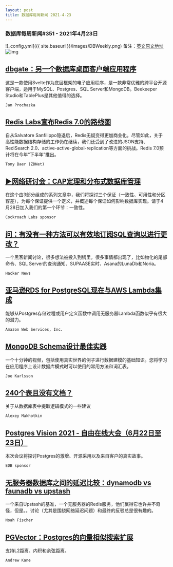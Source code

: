 ```yaml
---
layout: post
title: 数据库每周新闻 2021-4-23
---
```

### 数据库每周新闻#351 - 2021年4月23日
![_config.yml]({{ site.baseurl }}/images/DBWeekly.png)
备注：[英文原文地址](https://dbweekly.com/issues/351)
![img](https://res.cloudinary.com/cpress/image/upload/w_1280,e_sharpen:60/dvyp6rukccpdvakhc2oq.jpg)


## [dbgate：另一个数据库桌面客户端应用程序](https://dbweekly.com/link/106865/web)
这是一款使用Svelte作为底层框架的电子应用程序，是一款非常优雅的跨平台开源客户端，适用于MySQL、Postgres、SQL Server和MongoDB。Beekeeper Studio和TablePlus是其他值得的选择。

`Jan Prochazka`


## [Redis Labs宣布Redis 7.0的路线图](https://dbweekly.com/link/106868/web)
自从Salvatore Sanfilippo隐退后，Redis无疑变得更加商业化。尽管如此，关于高性能数据结构存储的工作仍在继续，我们还受到了改进的JSON支持、RediSearch 2.0、active-active-global-replication等方面的挑战。Redis 7.0预计将在今年“下半年”推出。

`Tony Baer (ZDNet)`


## [▶️网络研讨会：CAP定理和分布式数据库管理](https://dbweekly.com/link/106869/web)
在这个由3部分组成的系列文章中，我们将探讨三个保证（一致性、可用性和分区容差），为每个保证提供一个定义，并概述每个保证如何影响数据库实现。请于4月28日加入我们的第一个环节：一致性。

`Cockroach Labs sponsor`


## [问：有没有一种方法可以有效地订阅SQL查询以进行更改？](https://dbweekly.com/link/106870/web)
一个黑客新闻讨论，很多想法被投入到锅里。很多事情都出现了，比如物化的尾部命令、SQL Server的查询通知、SUPAASE实时、Asana的LunaDb和Noria。

`Hacker News`


## [亚马逊RDS for PostgreSQL现在与AWS Lambda集成](https://dbweekly.com/link/106879/web)
能够从Postgres存储过程或用户定义函数中调用无服务器Lambda函数似乎有很大的潜力。

`Amazon Web Services, Inc.`


## [MongoDB Schema设计最佳实践](https://dbweekly.com/link/106885/web)
一个十分钟的视频，包括使用真实世界的例子进行数据建模的基础知识。您将学习在应用程序上设计数据库模式时可以使用的常用方法和词汇表。

`Joe Karlsson`


## [240个表且没有文档？](https://dbweekly.com/link/106886/web)
关于从数据库表中提取逻辑模式的一些建议

`Alexey Makhotkin`


## [Postgres Vision 2021  - 自由在线大会（6月22日至23日）](https://dbweekly.com/link/106887/web)
本次会议将探讨Postgres的激增、开源采用以及来自客户的真实故事。

`EDB sponsor`


## [无服务器数据库之间的延迟比较：dynamodb vs faunadb vs upstash](https://dbweekly.com/link/106888/web)
一个来自Upstash的基准，一个无服务器的Redis服务，他们赢得它也许并不奇怪，但是。。讨论（尤其是围绕网络延迟问题）和最终的反驳总是很有趣的。

`Noah Fischer`


## [PGVector：Postgres的向量相似搜索扩展](https://dbweekly.com/link/106891/web)
支持L2距离、内积和余弦距离。

`Andrew Kane`
